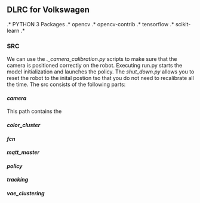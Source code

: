## DLRC for Volkswagen
.* PYTHON 3 Packages
.* opencv
.* opencv-contrib
.* tensorflow
.* scikit-learn
.* 
### SRC
We can use the *._camera_calibration.py* scripts to make sure that the camera is positioned correctly on the robot. Executing run.py starts the model initialization and launches the policy. The *shut_down.py* allows you to reset the robot to the inital postion tso that you do not need to recalibrate all the time. The src consists of the following parts:

#### *camera*
This path contains the


#### *color_cluster*
#### *fcn*
#### *mqtt_master*
#### *policy*
#### *tracking*
#### *vae_clustering*
